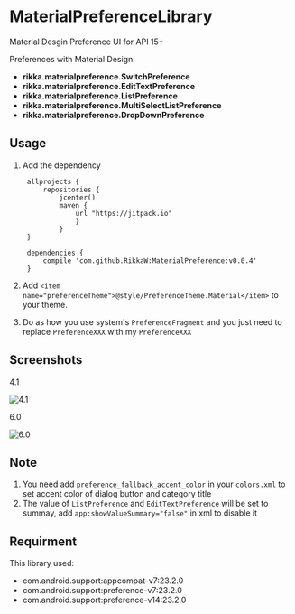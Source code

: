 MaterialPreferenceLibrary
==================================
Material Desgin Preference UI for API 15+

Preferences with Material Design:
- **rikka.materialpreference.SwitchPreference**
- **rikka.materialpreference.EditTextPreference**
- **rikka.materialpreference.ListPreference**
- **rikka.materialpreference.MultiSelectListPreference**
- **rikka.materialpreference.DropDownPreference**

Usage
-----------
1. Add the dependency

		allprojects {
    		repositories {
	        	jcenter()
	        	maven {
            		url "https://jitpack.io"
        			}
    			}
		}
	
		dependencies {
	        compile 'com.github.RikkaW:MaterialPreference:v0.0.4'
		}  
	
2. Add `<item name="preferenceTheme">@style/PreferenceTheme.Material</item>` to your theme.
3. Do as how you use system's `PreferenceFragment` and you just need to replace `PreferenceXXX` with my `PreferenceXXX`

Screenshots
-----------
4.1

![4.1](https://github.com/RikkaW/MaterialPreference/blob/master/sample_4.1.gif)

6.0

![6.0](https://github.com/RikkaW/MaterialPreference/blob/master/sample_6.0.gif)

Note
-----------
1. You need add `preference_fallback_accent_color` in your `colors.xml` to set accent color of dialog button and category title
2. The value of `ListPreference` and `EditTextPreference` will be set to summay, add `app:showValueSummary="false"` in xml to disable it

Requirment
-----------
This library used:
 - com.android.support:appcompat-v7:23.2.0
 - com.android.support:preference-v7:23.2.0
 - com.android.support:preference-v14:23.2.0
